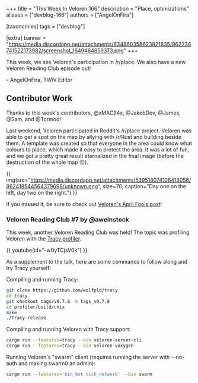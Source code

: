 +++
title = "This Week In Veloren 166"
description = "Place, optimizations"
aliases = ["devblog-166"]
authors = ["AngelOnFira"]

[taxonomies]
tags = ["devblog"]

[extra]
banner = "https://media.discordapp.net/attachments/634860358623821835/962236741522173982/screenshot_1649484859373.png"
+++

This week, we see Veloren's participation in /r/place. We also have a new
Veloren Reading Club episode out!

\- AngelOnFira, TWiV Editor

## Contributor Work

Thanks to this week's contributors, @xMAC94x, @JakobDev, @James, @Sam, and
@Tormod!

Last weekend, Veloren participated in Reddit's /r/place project. Veloren was
able to get a spot on the map by allying with /r/Rust and building beside them.
A template was created so that everyone in the area could know what colours to
place, which made it easy to protect the area. It was a lot of fun, and we got a
pretty great result eternalized in the final image (before the destruction of
the whole map 😛).

{{
  img(src="https://media.discordapp.net/attachments/539518074106413056/962418544564379698/unknown.png",
  size=70,
  caption="Day one on the left, day two on the right.")
}}

If you missed it, be sure to check out [Veloren's April Fools post](https://veloren.net/veloren-direction/)!

### Veloren Reading Club #7 by @aweinstock

This week, another Veloren Reading Club was held! The topic was profiling
Veloren with the [Tracy profiler](https://github.com/wolfpld/tracy).

{{
  youtube(id="-w0yTCjsV0k")
}}

As a supplement to the talk, here are some commands to follow along and try
Tracy yourself:

Compiling and running Tracy:

```bash
git clone https://github.com/wolfpld/tracy
cd tracy
git checkout tags/v0.7.8 -b tags_v0.7.8
cd profiler/build/unix
make
./Tracy-release
```

Compiling and running Veloren with Tracy support:

```bash
cargo run --features=tracy --bin veloren-server-cli
cargo run --features=tracy --bin veloren-voxygen
```

Running Veloren's "swarm" client (requires running the server with --no-auth
  and making swarm0 an admin):

```bash
cargo run --features='bin_bot tick_network' --bin swarm
```
